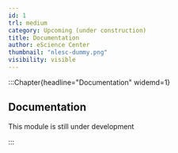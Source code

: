 ```yaml
---
id: 1
trl: medium
category: Upcoming (under construction)
title: Documentation
author: eScience Center
thumbnail: "nlesc-dummy.png"
visibility: visible
---
```


:::Chapter{headline="Documentation" widemd=1}
## Documentation

This module is still under development


:::